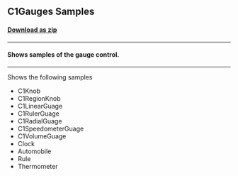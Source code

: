 ## C1Gauges Samples
#### [Download as zip](https://grapecity.github.io/DownGit/#/home?url=https://github.com/GrapeCity/ComponentOne-WPF-Samples/tree/master/NET_462/Gauge/CS/GaugeSamples)
____
#### Shows samples of the gauge control.
____
Shows the following samples

* C1Knob
* C1RegionKnob
* C1LinearGuage
* C1RulerGuage
* C1RadialGuage
* C1SpeedometerGuage
* C1VolumeGuage
* Clock
* Automobile
* Rule
* Thermometer
